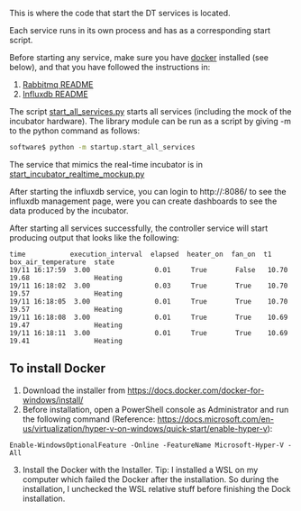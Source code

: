 This is where the code that start the DT services is located.

Each service runs in its own process and has as a corresponding start script.

Before starting any service, make sure you have [docker](https://www.docker.com/products/docker-desktop) installed (see below), and that you have followed the instructions in:
1. [Rabbitmq README](../incubator/communication/installation/README.md)
2. [Influxdb README](../digital_twin/data_access/influxdbserver/README.md)

The script [start_all_services.py](./start_all_services.py) starts all services (including the mock of the incubator hardware). The library module can be run as a script by giving -m to the python command as follows:

```bash
software$ python -m startup.start_all_services
```

The service that mimics the real-time incubator is in [start_incubator_realtime_mockup.py](./start_incubator_realtime_mockup.py)

After starting the influxdb service, you can login to http://<Influxdb IP>:8086/ to see the influxdb management page, 
were you can create dashboards to see the data produced by the incubator.

After starting all services successfully, the controller service will start producing output that looks like the following:
````
time           execution_interval  elapsed  heater_on  fan_on  t1     box_air_temperature  state 
19/11 16:17:59  3.00                0.01     True       False   10.70  19.68                Heating
19/11 16:18:02  3.00                0.03     True       True    10.70  19.57                Heating
19/11 16:18:05  3.00                0.01     True       True    10.70  19.57                Heating
19/11 16:18:08  3.00                0.01     True       True    10.69  19.47                Heating
19/11 16:18:11  3.00                0.01     True       True    10.69  19.41                Heating
````

## To install Docker

1. Download the installer from https://docs.docker.com/docker-for-windows/install/
2. Before installation, open a PowerShell console as Administrator and run the following command (Reference: https://docs.microsoft.com/en-us/virtualization/hyper-v-on-windows/quick-start/enable-hyper-v):
```
Enable-WindowsOptionalFeature -Online -FeatureName Microsoft-Hyper-V -All
```
3. Install the Docker with the Installer. 
Tip: I installed a WSL on my computer which failed the Docker after the installation. So during the installation, I unchecked the WSL relative stuff before finishing the Dock installation. 